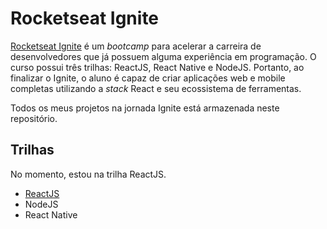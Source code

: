 # Rocketseat Ignite

[Rocketseat Ignite](https://app.rocketseat.com.br/ignite) é um <em>bootcamp</em> para acelerar a carreira de desenvolvedores que já possuem alguma experiência em programação. O curso possui três trilhas: ReactJS, React Native e NodeJS. Portanto, ao finalizar o Ignite, o aluno é capaz de criar aplicações web e mobile completas utilizando a <em>stack</em> React e seu ecossistema de ferramentas.

Todos os meus projetos na jornada Ignite está armazenada neste repositório.

## Trilhas

No momento, estou na trilha ReactJS.

- [ReactJS](/reactjs/)
- NodeJS
- React Native
